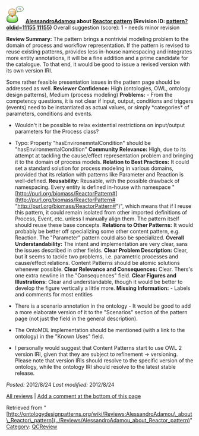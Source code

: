 [![](../images/thumb/2/29/Reviewer.png/48px-Reviewer.png)](../Image/Reviewer.png "Reviewer.png")
__[AlessandroAdamou](../User/AlessandroAdamou "User:AlessandroAdamou") about [Reactor pattern](../Submissions/Reactor_pattern "Submissions:Reactor pattern") (Revision ID: [pattern?oldid=11155 11155](../Submissions/Reactor "http://ontologydesignpatterns.org/wiki/Submissions:Reactor"))__
Overall suggestion (score): 1 - needs minor revision




 __Review Summary:__ The pattern brings a nontrivial modeling problem to the domain of process and workflow representation. 
If the pattern is revised to reuse existing patterns, provides less in-house namespacing and integrates more entity annotations, it will be a fine addition and a prime candidate for the catalogue. To that end, it would be good to issue a revised version with its own version IRI.



Some rather feasible presentation issues in the pattern page should be addressed as well.
__Reviewer Confidence:__ High (ontologies, OWL, ontology design patterns), Medium (process modeling)
__Problems:__ - From the competency questions, it is not clear if input, output, conditions and triggers (events) need to be instantiated as actual values, or simply \*categories\* of parameters, conditions and events.
- Wouldn't it be possible to relax existential restrictions on input/output parameters for the Process class?



- Typo: Property "hasEnvironemntalCondition" should be "hasEnvironmentalCondition"
__Community Relevance:__ High, due to its attempt at tackling the cause/effect representation problem and bringing it to the domain of process models.
__Relation to Best Practices:__ It could set a standard solution for process modeling in various domains, provided that its relation with patterns like Parameter and Reaction is well-defined.
__Reusability:__ Reusable, with the possible drawback of namespacing. Every entity is defined in-house with namespace "[http://purl.org/biomass/ReactorPattern#](http://purl.org/biomass/ReactorPattern# "http://purl.org/biomass/ReactorPattern#")", which means that if I reuse this pattern, it could remain isolated from other imported definitions of Process, Event, etc. unless I manually align them. The pattern itself should reuse these base concepts.
__Relations to Other Patterns:__ It would probably be better off specializing some other content pattern, e.g. Reaction.
The "Parameter" pattern could also be specialized.
__Overall Understandability:__ The intent and implementation are very clear, sans the issues described in other fields.
__Clear Problem Description:__ Clear, but it seems to tackle two problems, i.e. parametric processes and cause/effect relations. Content Patterns should be atomic solutions whenever possible.
__Clear Relevance and Consequences:__ Clear. Thers's one extra newline in the "Consequences" field.
__Clear Figures and Illustrations:__ Clear and understandable, though it would be better to develop the figure vertically a little more.
__Missing Information:__ - Labels and comments for most entities
- There is a scenario annotation in the ontology - It would be good to add a more elaborate version of it to the "Scenarios" section of the pattern page (not just the field in the general description).
- The OntoMDL implementation should be mentioned (with a link to the ontology) in the "Known Uses" field.



- I personally would suggest that Content Patterns start to use OWL 2 version IRI, given that they are subject to refinement -> versioning. Please note that version IRIs should resolve to the specific version of the ontology, while the ontology IRI should resolve to the latest stable release.

_Posted:_ 2012/8/24 _Last modified:_ 2012/8/24



[All reviews](../Reviews/Main "Reviews:Main") | [Add a comment at the bottom of this page](index.php@title=Odp%253AAdd_comment&target=../Reviews/AlessandroAdamou_about_Reactor_pattern#New_comment "http://ontologydesignpatterns.org/wiki/index.php?title=Odp:Add_comment&target=Reviews:AlessandroAdamou_about_Reactor_pattern#New_comment")


Retrieved from "[http://ontologydesignpatterns.org/wiki/Reviews:AlessandroAdamou\_about\_Reactor\_pattern](../Reviews/AlessandroAdamou_about_Reactor_pattern)"
 [Category](http://ontologydesignpatterns.org/wiki/Special:Categories "Special:Categories"): [QCReview](../Category/QCReview "Category:QCReview")